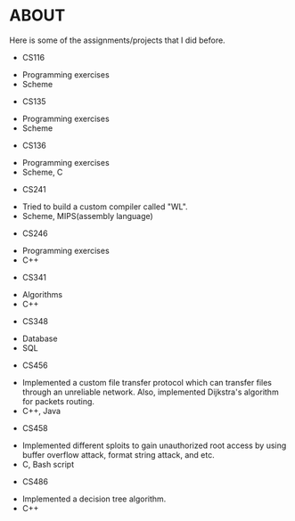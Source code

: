 ABOUT
=====

Here is some of the assignments/projects that I did before.

* CS116
+ Programming exercises
+ Scheme

* CS135
+ Programming exercises
+ Scheme

* CS136
+ Programming exercises
+ Scheme, C

* CS241
+ Tried to build a custom compiler called "WL".
+ Scheme, MIPS(assembly language)

* CS246
+ Programming exercises
+ C++

* CS341
+ Algorithms
+ C++

* CS348
+ Database
+ SQL

* CS456
+ Implemented a custom file transfer protocol which can transfer files through an unreliable network. Also, implemented Dijkstra's algorithm for packets routing.
+ C++, Java

* CS458
+ Implemented different sploits to gain unauthorized root access by using buffer overflow attack, format string attack, and etc.
+ C, Bash script

* CS486
+ Implemented a decision tree algorithm.
+ C++